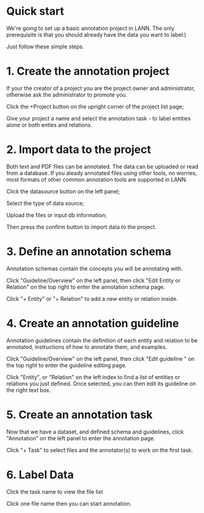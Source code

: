# Quick start

We're going to set up a basic annotation project in LANN. The only prerequisite is that you should already have the data you want to label:)

Just follow these simple steps.

# 1. Create the annotation project

If your the creator of a project you are the project owner and administrator, otherwise ask the administrator to promote you.

Click the +Project button on the upright corner of the project list page;

Give your project a name and select the annotation task - to label entities alone or both enties and relations.

# 2.  Import data to the project

Both text and PDF files can be annotated. The data can be uploaded or read from a database. If you aleady annotated files using other tools, no worries, most formats of other common annotation tools are supported in LANN.

Click the datasource button on the left panel;

Select the type of data source;

Upload the files or input db information;

Then press the confirm button to import data to the project.

# 3.  Define an annotation schema

Annotation schemas contain the concepts you will be annotating with.

Click "Guideline/Overview" on the left panel, then click "Edit Entity or Relation" on the top right to enter the annotation schema page.

Click "+ Entity" or "+ Relation" to add a new entity or relation inside. 

# 4.  Create an annotation guideline

Annotation guidelines contain the definition of each entity and relation to be annotated, instructions of how to annotate them, and examples.

Click "Guideline/Overview" on the left panel, then click "Edit guideline " on the top right to enter the guideline editing page.

Click "Entity", or "Relation" on the left index to find a list of entities or relations you just defined. Once selected, you can then edit its guideline on the right text box.


# 5.  Create an annotation task

Now that we have a dataset, and defined schema and guidelines, click "Annotation" on the left panel to enter the annotation page.

Click "+ Task" to select files and the annotator(s) to work on the first task.

# 6.  Label Data

Click the task name to view the file list

Click one file name then you can start annotation.
